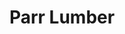 ---
title: "Parr Lumber"
url: /portland/parr-lumber-southwest-scholls-ferry-road/
shop: Baustoffe
---